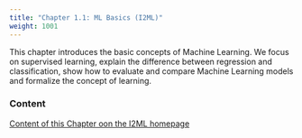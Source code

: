 ```yaml
---
title: "Chapter 1.1: ML Basics (I2ML)"
weight: 1001
---
```

This chapter introduces the basic concepts of Machine Learning. We focus on supervised learning, explain the difference between regression and classification, show how to evaluate and compare Machine Learning models and formalize the concept of learning.

<!--more-->

### Content

[Content of this Chapter oon the I2ML homepage](https://slds-lmu.github.io/i2ml/chapters/01_ml_basics/)
